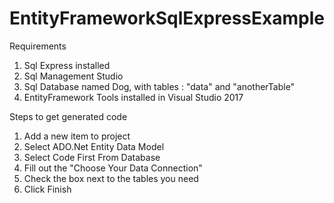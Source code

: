 # EntityFrameworkSqlExpressExample

Requirements
1. Sql Express installed
2. Sql Management Studio
3. Sql Database named Dog, with tables : "data" and "anotherTable"
4. EntityFramework Tools installed in Visual Studio 2017


Steps to get generated code
1. Add a new item to project
2. Select ADO.Net Entity Data Model
3. Select Code First From Database
4. Fill out the "Choose Your Data Connection"
5. Check the box next to the tables you need
6. Click Finish
